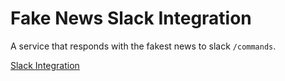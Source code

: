 # Fake News Slack Integration

A service that responds with the fakest news to slack `/commands`.

[Slack Integration](https://api.slack.com/slash-commands)
